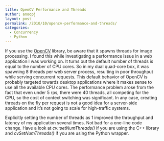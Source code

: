 ```yaml
---
title: OpenCV Performance and Threads
author: anoopj
layout: post
permalink: /2010/10/opencv-performance-and-threads/
categories:
  - Concurrency
  - Python
---
```

<div id="_mcePaste" style="position: absolute; left: -10000px; top: 0px; width: 1px; height: 1px; overflow-x: hidden; overflow-y: hidden;">
  If you use OpenCV library, be aware that the library spawns threads for image processing. I found this while investigating a performance issue. It turns out that the default number of threads is equal to the number of CPU cores. So in my dual quad-core box, it was spawning 8 threads per web server process, resulting in very bad performance. Creating threads per request is very bad for throughput anyway and won&#8217;t scale for high-traffic applications.
</div>

<div id="_mcePaste" style="position: absolute; left: -10000px; top: 0px; width: 1px; height: 1px; overflow-x: hidden; overflow-y: hidden;">
  Explicitly setting the number of threads as 1 gave a 15x speed boost for my application. Not bad for a one-line code change. Have a look at cv::setNumThreads() if you are using the C++ library and cvSetNumThreads() if you are using the Python wrapper.
</div>

If you use the <a href="http://en.wikipedia.org/wiki/OpenCV" target="_blank">OpenCV</a> library, be aware that it spawns threads for image processing. I found this while investigating a performance issue in a web application I was working on. It turns out the default number of threads is equal to the number of CPU cores. So in my dual quad-core box, it was spawning 8 threads per web server process, resulting in poor throughput while serving concurrent requests. This default behavior of OpenCV is probably targeted towards desktop applications where it makes sense to use all the available CPU cores. The performance problem arose from the fact that even under 5 rps, there were 40 threads, all competing for the CPU, so the cost of context switching was significant. In any case, creating threads on the fly per request is not a good idea for a server-side application and it&#8217;s not going to scale for high-traffic systems.

Explicitly setting the number of threads as 1 improved the throughput and latency of my application several times. Not bad for a one-line code change. Have a look at *cv::setNumThreads()* if you are using the C++ library and *cvSetNumThreads()* if you are using the Python wrapper.

<div style="clear:both;">
</div>
